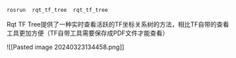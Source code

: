 ```bash
rosrun  rqt_tf_tree  rqt_tf_tree
```

Rqt TF Tree提供了一种实时查看活跃的TF坐标关系树的方法，相比TF自带的查看工具更加方便（TF自带工具需要保存成PDF文件才能查看）

![[Pasted image 20240323134458.png]]